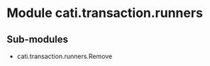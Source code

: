 Module cati.transaction.runners
===============================

Sub-modules
-----------
* cati.transaction.runners.Remove